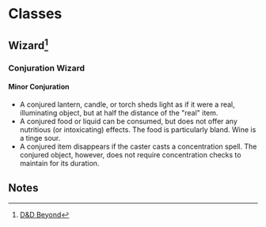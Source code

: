 Classes
======

## Wizard[^1]
### Conjuration Wizard
#### Minor Conjuration
  * A conjured lantern, candle, or torch sheds light as if it were a real, illuminating object, but at half the distance of the "real" item.
  * A conjured food or liquid can be consumed, but does not offer any nutritious (or intoxicating) effects. The food is particularly bland. Wine is a tinge sour.
  * A conjured item disappears if the caster casts a concentration spell. The conjured object, however, does not require concentration checks to maintain for its duration.

## Notes
[^1]: [D&D Beyond](https://www.dndbeyond.com/classes/wizard)